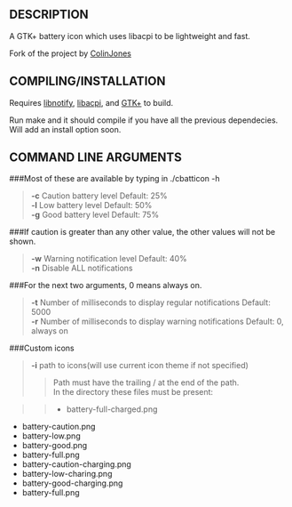 DESCRIPTION
-----------
A GTK+ battery icon which uses libacpi to be lightweight and fast.

Fork of the project by [ColinJones][cj]

[cj]: https://github.com/ColinJones/cbatticon

COMPILING/INSTALLATION
----------------------
Requires [libnotify][ln], [libacpi][la], and [GTK+][gt] to build.

Run make and it should compile if you have all the previous dependecies.
Will add an install option soon.

[ln]: http://www.galago-project.org/downloads.php 
[la]: http://www.ngolde.de/libacpi.html
[gt]: http://www.gtk.org/download.html


COMMAND LINE ARGUMENTS
----------------------
###Most of these are available by typing in ./cbatticon -h
	
>**-c** Caution battery level Default: 25%  
>**-l** Low battery level 	 Default: 50%  
>**-g** Good battery level 	 Default: 75%  

###If caution is greater than any other value, the other values will not be shown.

>**-w** Warning notification level Default: 40%  
>**-n** Disable ALL notifications  

###For the next two arguments,  0 means always on.
>**-t** Number of milliseconds to display regular notifications    Default: 5000  
>**-r** Number of milliseconds to display warning notifications    Default: 0, always on  

###Custom icons  
>**-i** path to icons(will use current icon theme if not specified)
>> Path must have the trailing / at the end of the path.  
>> In the directory these files must be present:  
	
>>+ battery-full-charged.png
+ battery-caution.png
+ battery-low.png
+ battery-good.png
+ battery-full.png
+ battery-caution-charging.png
+ battery-low-charing.png
+ battery-good-charging.png
+ battery-full.png

